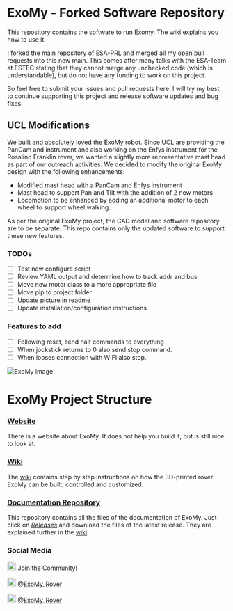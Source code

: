 # ExoMy - Forked Software Repository

This repository contains the software to run Exomy. The [wiki](https://github.com/0xD0M1M0/ExoMy/wiki) explains you how to use it.

I forked the main repository of ESA-PRL and merged all my open pull requests into this new main. This comes after many talks with the ESA-Team at ESTEC stating that they cannot merge any unchecked code (which is understandable), but do not have any funding to work on this project.

So feel free to submit your issues and pull requests here. I will try my best to continue supporting this project and release software updates and bug fixes.

## UCL Modifications

We built and absolutely loved the ExoMy robot. Since UCL are providing the PanCam and instrument and also working on the Enfys instrument for the Rosalind Franklin rover, we wanted a slightly more representative mast head as part of our outreach activities. We decided to modify the original ExoMy design with the following enhancements:

- Modified mast head with a PanCam and Enfys instrument
- Mast head to support Pan and Tilt with the addition of 2 new motors
- Locomotion to be enhanced by adding an additional motor to each wheel to support wheel walking.

As per the original ExoMy project, the CAD model and software repository are to be separate. This repo contains only the updated software to support these new features.

### TODOs

- [ ] Test new configure script
- [ ] Review YAML output and determine how to track addr and bus
- [ ] Move new motor class to a more appropriate file
- [ ] Move pip to project folder
- [ ] Update picture in readme
- [ ] Update installation/configuration instructions

### Features to add

- [ ] Following reset, send halt commands to everything
- [ ] When jockstick returns to 0 also send stop command.
- [ ] When looses connection with WIFI also stop.
  
![ExoMy image](https://github.com/0xD0M1M0/ExoMy/wiki/images/renderings/2020_02_25.JPG)

# ExoMy Project Structure

### [Website](https://esa-prl.github.io/ExoMy/)

There is a website about ExoMy. It does not help you build it, but is still nice to look at.

### [Wiki](https://github.com/0xD0M1M0/ExoMy/wiki)

The [wiki](https://github.com/0xD0M1M0/ExoMy/wiki) contains step by step instructions on how the 3D-printed rover ExoMy can be built, controlled and customized.

### [Documentation Repository](https://github.com/0xD0M1M0/ExoMy)

This repository contains all the files of the documentation of ExoMy. Just click on [*Releases*](https://github.com/esa-prl/ExoMy/releases) and download the files of the latest release. They are explained further in the [wiki](https://github.com/0xD0M1M0/ExoMy/wiki).

### Social Media
<!-- Add icon library -->
<link rel="stylesheet" href="https://use.fontawesome.com/releases/v5.13.1/css/all.css">

<!-- Add font awesome icons -->
<p>
    <img src="https://github.com/esa-prl/ExoMy/wiki/images/social_media_icons/discord-brands.svg" width="20px">
    <a href="https://discord.gg/gZk62gg"> Join the Community!</a>  
</p>
<p>
    <img src="https://github.com/esa-prl/ExoMy/wiki/images/social_media_icons/twitter-square-brands.svg" width="20px">
    <a href="https://twitter.com/exomy_rover"> @ExoMy_Rover</a>
</p>
<p>
    <img src="https://github.com/esa-prl/ExoMy/wiki/images/social_media_icons/instagram-square-brands.svg" width="20px">
    <a href="https://www.instagram.com/exomy_rover/"> @ExoMy_Rover</a>
</p>
